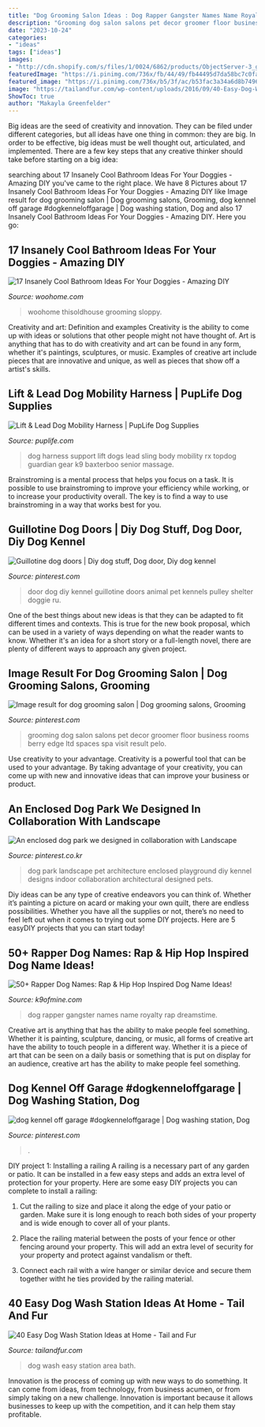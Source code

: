 ```yaml
---
title: "Dog Grooming Salon Ideas : Dog Rapper Gangster Names Name Royalty Rap Dreamstime"
description: "Grooming dog salon salons pet decor groomer floor business rooms berry edge ltd spaces spa visit result pelo"
date: "2023-10-24"
categories:
- "ideas"
tags: ["ideas"]
images:
- "http://cdn.shopify.com/s/files/1/0024/6862/products/ObjectServer-3_grande.jpeg?v=1461952624"
featuredImage: "https://i.pinimg.com/736x/fb/44/49/fb44495d7da58bc7c0fa90ce74afc2f0.jpg"
featured_image: "https://i.pinimg.com/736x/b5/3f/ac/b53fac3a34a6d8b7496fab87fc0114fe--dog-grooming-salons-salon-ideas.jpg"
image: "https://tailandfur.com/wp-content/uploads/2016/09/40-Easy-Dog-Wash-Area-Ideas-10.jpg"
ShowToc: true
author: "Makayla Greenfelder"
---
```



Big ideas are the seed of creativity and innovation. They can be filed under different categories, but all ideas have one thing in common: they are big. In order to be effective, big ideas must be well thought out, articulated, and implemented. There are a few key steps that any creative thinker should take before starting on a big idea: 

	

		
searching about 17 Insanely Cool Bathroom Ideas For Your Doggies - Amazing DIY you've came to the right place. We have 8 Pictures about 17 Insanely Cool Bathroom Ideas For Your Doggies - Amazing DIY like Image result for dog grooming salon | Dog grooming salons, Grooming, dog kennel off garage #dogkenneloffgarage | Dog washing station, Dog and also 17 Insanely Cool Bathroom Ideas For Your Doggies - Amazing DIY. Here you go:
		
    
## 17 Insanely Cool Bathroom Ideas For Your Doggies - Amazing DIY

<img loading=lazy src="https://www.woohome.com/wp-content/uploads/2015/01/pet-bathroom-ideas-woohome-5.jpg" onerror="this.onerror=null;this.src='https://tse1.mm.bing.net/th?id=OIP.ywGJOArs8WmkY3-pyYJSmQHaHa&amp;pid=15.1';" alt="17 Insanely Cool Bathroom Ideas For Your Doggies - Amazing DIY">

_Source: woohome.com_

>woohome thisoldhouse grooming sloppy. 

	

Creativity and art: Definition and examples
Creativity is the ability to come up with ideas or solutions that other people might not have thought of. Art is anything that has to do with creativity and art can be found in any form, whether it's paintings, sculptures, or music. Examples of creative art include pieces that are innovative and unique, as well as pieces that show off a artist's skills.

    
## Lift &amp; Lead Dog Mobility Harness | PupLife Dog Supplies

<img loading=lazy src="http://cdn.shopify.com/s/files/1/0024/6862/products/ObjectServer-3_grande.jpeg?v=1461952624" onerror="this.onerror=null;this.src='https://tse1.mm.bing.net/th?id=OIP.YUtqANSuB7ECgBopuL7CCgHaHa&amp;pid=15.1';" alt="Lift &amp; Lead Dog Mobility Harness | PupLife Dog Supplies">

_Source: puplife.com_

>dog harness support lift dogs lead sling body mobility rx topdog guardian gear k9 baxterboo senior massage. 

	

Brainstroming is a mental process that helps you focus on a task. It is possible to use brainstroming to improve your efficiency while working, or to increase your productivity overall. The key is to find a way to use brainstroming in a way that works best for you.

    
## Guillotine Dog Doors | Diy Dog Stuff, Dog Door, Diy Dog Kennel

<img loading=lazy src="https://i.pinimg.com/736x/78/28/0e/78280e9872da17e88d548b91db3bd40a--pet-shelter-animal-shelter.jpg" onerror="this.onerror=null;this.src='https://tse3.mm.bing.net/th?id=OIP.U29BPqCt-wzzbdrIpgmSWQAAAA&amp;pid=15.1';" alt="Guillotine dog doors | Diy dog stuff, Dog door, Diy dog kennel">

_Source: pinterest.com_

>door dog diy kennel guillotine doors animal pet kennels pulley shelter doggie ru. 

	

One of the best things about new ideas is that they can be adapted to fit different times and contexts. This is true for the new book proposal, which can be used in a variety of ways depending on what the reader wants to know. Whether it's an idea for a short story or a full-length novel, there are plenty of different ways to approach any given project.

    
## Image Result For Dog Grooming Salon | Dog Grooming Salons, Grooming

<img loading=lazy src="https://i.pinimg.com/736x/b5/3f/ac/b53fac3a34a6d8b7496fab87fc0114fe--dog-grooming-salons-salon-ideas.jpg" onerror="this.onerror=null;this.src='https://tse1.mm.bing.net/th?id=OIP.hXlOQL_2ICfUpiEFeUrADgHaFj&amp;pid=15.1';" alt="Image result for dog grooming salon | Dog grooming salons, Grooming">

_Source: pinterest.com_

>grooming dog salon salons pet decor groomer floor business rooms berry edge ltd spaces spa visit result pelo. 

	

Use creativity to your advantage.
Creativity is a powerful tool that can be used to your advantage. By taking advantage of your creativity, you can come up with new and innovative ideas that can improve your business or product.

    
## An Enclosed Dog Park We Designed In Collaboration With Landscape

<img loading=lazy src="https://i.pinimg.com/736x/3c/c8/67/3cc867800c041b61887b0053530bc932.jpg" onerror="this.onerror=null;this.src='https://tse3.mm.bing.net/th?id=OIP.19JyCu9g8UkB8XdWuCW-sQHaJ3&amp;pid=15.1';" alt="An enclosed dog park we designed in collaboration with Landscape">

_Source: pinterest.co.kr_

>dog park landscape pet architecture enclosed playground diy kennel designs indoor collaboration architectural designed pets. 

	

Diy ideas can be any type of creative endeavors you can think of. Whether it’s painting a picture on acard or making your own quilt, there are endless possibilities. Whether you have all the supplies or not, there’s no need to feel left out when it comes to trying out some DIY projects. Here are 5 easyDIY projects that you can start today!

    
## 50+ Rapper Dog Names: Rap &amp; Hip Hop Inspired Dog Name Ideas!

<img loading=lazy src="https://www.k9ofmine.com/wp-content/uploads/2018/12/rapper-dog-names-1.jpg" onerror="this.onerror=null;this.src='https://tse4.mm.bing.net/th?id=OIP.KCnbVQrVD6PYo2QcdWd7hAHaE6&amp;pid=15.1';" alt="50+ Rapper Dog Names: Rap &amp; Hip Hop Inspired Dog Name Ideas!">

_Source: k9ofmine.com_

>dog rapper gangster names name royalty rap dreamstime. 

	

Creative art is anything that has the ability to make people feel something. Whether it is painting, sculpture, dancing, or music, all forms of creative art have the ability to touch people in a different way. Whether it is a piece of art that can be seen on a daily basis or something that is put on display for an audience, creative art has the ability to make people feel something.

    
## Dog Kennel Off Garage #dogkenneloffgarage | Dog Washing Station, Dog

<img loading=lazy src="https://i.pinimg.com/736x/fb/44/49/fb44495d7da58bc7c0fa90ce74afc2f0.jpg" onerror="this.onerror=null;this.src='https://tse1.mm.bing.net/th?id=OIP.sHwXxjpX0Xu3Y25A8TladAHaHa&amp;pid=15.1';" alt="dog kennel off garage #dogkenneloffgarage | Dog washing station, Dog">

_Source: pinterest.com_

>. 

	

DIY project 1: Installing a railing
A railing is a necessary part of any garden or patio. It can be installed in a few easy steps and adds an extra level of protection for your property. Here are some easy DIY projects you can complete to install a railing: 
1. Cut the railing to size and place it along the edge of your patio or garden. Make sure it is long enough to reach both sides of your property and is wide enough to cover all of your plants. 

2. Place the railing material between the posts of your fence or other fencing around your property. This will add an extra level of security for your property and protect against vandalism or theft. 

3. Connect each rail with a wire hanger or similar device and secure them together witht he ties provided by the railing material.

    
## 40 Easy Dog Wash Station Ideas At Home - Tail And Fur

<img loading=lazy src="https://tailandfur.com/wp-content/uploads/2016/09/40-Easy-Dog-Wash-Area-Ideas-10.jpg" onerror="this.onerror=null;this.src='https://tse1.mm.bing.net/th?id=OIP.-dWn_VQ7IVCcucjtFwDc4QHaLH&amp;pid=15.1';" alt="40 Easy Dog Wash Station Ideas at Home - Tail and Fur">

_Source: tailandfur.com_

>dog wash easy station area bath. 

	

Innovation is the process of coming up with new ways to do something. It can come from ideas, from technology, from business acumen, or from simply taking on a new challenge. Innovation is important because it allows businesses to keep up with the competition, and it can help them stay profitable.

